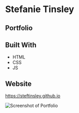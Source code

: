 # Stefanie Tinsley

## Portfolio

## Built With
* HTML
* CSS
* JS

## Website
https://steftinsley.github.io

![Screenshot of Portfolio](https://github.com/steftinsley/steftinsley.github.io/blob/master/assets/images/Portfolio-Screenshot.png)
